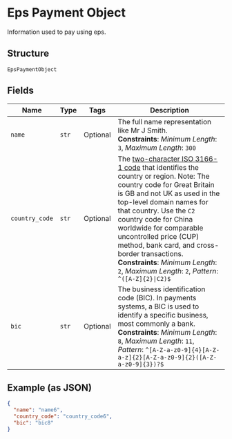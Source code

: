 
# Eps Payment Object

Information used to pay using eps.

## Structure

`EpsPaymentObject`

## Fields

| Name | Type | Tags | Description |
|  --- | --- | --- | --- |
| `name` | `str` | Optional | The full name representation like Mr J Smith.<br>**Constraints**: *Minimum Length*: `3`, *Maximum Length*: `300` |
| `country_code` | `str` | Optional | The [two-character ISO 3166-1 code](/api/rest/reference/country-codes/) that identifies the country or region. Note: The country code for Great Britain is GB and not UK as used in the top-level domain names for that country. Use the `C2` country code for China worldwide for comparable uncontrolled price (CUP) method, bank card, and cross-border transactions.<br>**Constraints**: *Minimum Length*: `2`, *Maximum Length*: `2`, *Pattern*: `^([A-Z]{2}\|C2)$` |
| `bic` | `str` | Optional | The business identification code (BIC). In payments systems, a BIC is used to identify a specific business, most commonly a bank.<br>**Constraints**: *Minimum Length*: `8`, *Maximum Length*: `11`, *Pattern*: `^[A-Z-a-z0-9]{4}[A-Z-a-z]{2}[A-Z-a-z0-9]{2}([A-Z-a-z0-9]{3})?$` |

## Example (as JSON)

```json
{
  "name": "name6",
  "country_code": "country_code6",
  "bic": "bic8"
}
```


